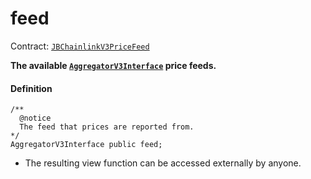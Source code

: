 # feed

Contract: [`JBChainlinkV3PriceFeed`](/docs/dev/v2/contracts/or-price-feeds/jbchainlinkv3pricefeed/README.md)

**The available [`AggregatorV3Interface`](https://docs.chain.link/price-feeds-api-reference/) price feeds.**

#### Definition

```
/**
  @notice
  The feed that prices are reported from.
*/
AggregatorV3Interface public feed;
```

* The resulting view function can be accessed externally by anyone.
